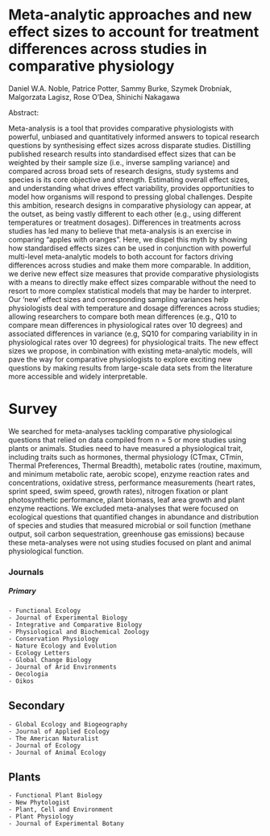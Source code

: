 # Meta-analytic approaches and new effect sizes to account for treatment differences across studies in comparative physiology 

Daniel W.A. Noble, Patrice Potter, Sammy Burke, Szymek Drobniak, Malgorzata Lagisz, Rose O’Dea, Shinichi Nakagawa

Abstract:

Meta-analysis is a tool that provides comparative physiologists with powerful, unbiased and quantitatively informed answers to topical research questions by synthesising effect sizes across disparate studies. Distilling published research results into standardised effect sizes that can be weighted by their sample size (i.e., inverse sampling variance) and compared across broad sets of research designs, study systems and species is its core objective and strength. Estimating overall effect sizes, and understanding what drives effect variability, provides opportunities to model how organisms will respond to pressing global challenges. Despite this ambition, research designs in comparative physiology can appear, at the outset, as being vastly different to each other (e.g., using different temperatures or treatment dosages). Differences in treatments across studies has led many to believe that meta-analysis is an exercise in comparing “apples with oranges”. Here, we dispel this myth by showing how standardised effects sizes can be used in conjunction with powerful multi-level meta-analytic models to both account for factors driving differences across studies and make them more comparable. In addition, we derive new effect size measures that provide comparative physiologists with a means to directly make effect sizes comparable without the need to resort to more complex statistical models that may be harder to interpret. Our ‘new’ effect sizes and corresponding sampling variances help physiologists deal with temperature and dosage differences across studies; allowing researchers to compare both mean differences (e.g., Q10 to compare mean differences in physiological rates over 10 degrees) and associated differences in variance (e.g, SQ10 for comparing variability in in physiological rates over 10 degrees) for physiological traits. The new effect sizes we propose, in combination with existing meta-analytic models, will pave the way for comparative physiologists to explore exciting new questions by making results from large-scale data sets from the literature more accessible and widely interpretable.

# Survey
We searched for meta-analyses tackling comparative physiological questions that relied on data compiled from n = 5 or more studies using plants or animals. Studies need to have measured a physiological trait, including traits such as hormones, thermal physiology (CTmax, CTmin, Thermal Preferences, Thermal Breadth), metabolic rates (routine, maximum, and minimum metabolic rate, aerobic scope), enzyme reaction rates and concentrations, oxidative stress, performance measurements (heart rates, sprint speed, swim speed, growth rates), nitrogen fixation or plant photosynthetic performance, plant biomass, leaf area growth and plant enzyme reactions. We excluded meta-analyses that were focused on ecological questions that quantified changes in abundance and distribution of species and studies that measured microbial or soil function (methane output, soil carbon sequestration, greenhouse gas emissions) because these meta-analyses were not using studies focused on plant and animal physiological function. 

### Journals
##### Primary
    - Functional Ecology
    - Journal of Experimental Biology
    - Integrative and Comparative Biology
    - Physiological and Biochemical Zoology
    - Conservation Physiology
    - Nature Ecology and Evolution
    - Ecology Letters
    - Global Change Biology
    - Journal of Arid Environments
    - Oecologia
    - Oikos

## Secondary
    - Global Ecology and Biogeography
    - Journal of Applied Ecology
    - The American Naturalist
    - Journal of Ecology
    - Journal of Animal Ecology

## Plants
    - Functional Plant Biology
    - New Phytologist
    - Plant, Cell and Environment
    - Plant Physiology
    - Journal of Experimental Botany